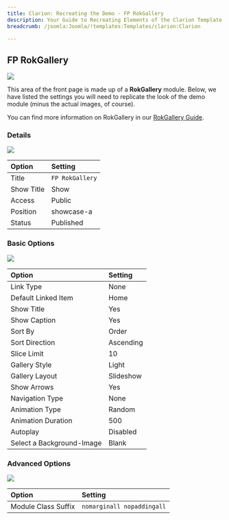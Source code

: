 ```yaml
---
title: Clarion: Recreating the Demo - FP RokGallery
description: Your Guide to Recreating Elements of the Clarion Template for Joomla
breadcrumb: /joomla:Joomla/!templates:Templates/clarion:Clarion

---
```


FP RokGallery
-----
![][demo]

This area of the front page is made up of a **RokGallery** module. Below, we have listed the settings you will need to replicate the look of the demo module (minus the actual images, of course).

You can find more information on RokGallery in our [RokGallery Guide][rokgallery].

### Details
![][demo2]

| Option     | Setting         |  
| :--------- | :-------------- |  
| Title      | `FP RokGallery` |  
| Show Title | Show            |  
| Access     | Public          |  
| Position   | showcase-a      |  
| Status     | Published       |  

### Basic Options
![][demo3]

| Option                    | Setting   |  
| :------------------------ | :-------- |  
| Link Type                 | None      |  
| Default Linked Item       | Home      |  
| Show Title                | Yes       |  
| Show Caption              | Yes       |  
| Sort By                   | Order     |  
| Sort Direction            | Ascending |  
| Slice Limit               | 10        |  
| Gallery Style             | Light     |  
| Gallery Layout            | Slideshow |  
| Show Arrows               | Yes       |  
| Navigation Type           | None      |  
| Animation Type            | Random    |  
| Animation Duration        | 500       |  
| Autoplay                  | Disabled  |  
| Select a Background-Image | Blank     |  

### Advanced Options
![][demo4]

| Option              | Setting                    |  
| :------------------ | :------------------------- |  
| Module Class Suffix | `nomarginall nopaddingall` |  

[demo]: assets/demo_1.jpeg
[demo2]: assets/gallery_1.jpeg
[demo3]: assets/gallery_2.jpeg
[demo4]: assets/gallery_3.jpeg
[demo5]: assets/gallery_4.jpeg
[rokgallery]: ../../extensions/rokgallery